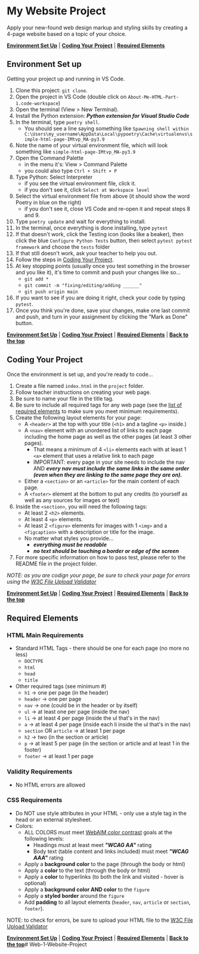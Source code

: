 # My Website Project
Apply your new-found web design markup and styling skills by creating a 4-page website based on a topic of your choice.

**[Environment Set Up](#environment-set-up)** | **[Coding Your Project](#coding-your-project)** | **[Required Elements](#required-elements)**

## Environment Set up 
Getting your project up and running in VS Code.
1. Clone this project: `git clone`.
2. Open the project in VS Code (double click on `About-Me-HTML-Part-1.code-workspace`)
3. Open the terminal (View > New Terminal).
4. Install the Python extension: ***Python extension for Visual Studio Code***
5. In the terminal, type `poetry shell`.
    - You should see a line saying something like `Spawning shell within C:\Users\my_username\AppData\Local\pypoetry\Cache\virtualenvs\simple-html-page-IMtvp_MA-py3.9`
6. Note the name of your virtual environment file, which will look something like `simple-html-page-IMtvp_MA-py3.9`
7. Open the Command Palette 
    - in the menu it's: View > Command Palette
    - you could also type `Ctrl + Shift + P`
8. Type Python: Select Interpreter
    - if you see the virtual environment file, click it.
    - if you don't see it, click `Select at Workspace level`
9. Select the virtual environment file from above (it should show the word Poetry in blue on the right)
    - if you don't see it, close VS Code and re-open it and repeat steps 8 and 9.
10. Type `poetry update` and wait for everything to install.
11. In the terminal, once everything is done installing, type `pytest`
12. If that doesn't work, click the Testing icon (looks like a beaker), then click the blue `Configure Python Tests` button, then select `pytest pytest framework` and choose the `tests` folder
13. If that still doesn't work, ask your teacher to help you out.
14. Follow the steps in [Coding Your Project](#coding-your-project).
15. At key stopping points (usually once you test something in the browser and you like it), it's time to commit and push your changes like so...
    * `git add *`
    * `git commit -m "fixing/editing/adding ______"`
    * `git push origin main`
16. If you want to see if you are doing it right, check your code by typing `pytest`.
17. Once you think you're done, save your changes, make one last commit and push, and turn in your assignment by clicking the "Mark as Done" button.

**[Environment Set Up](#environment-set-up)** | **[Coding Your Project](#coding-your-project)** | **[Required Elements](#required-elements)** | **[Back to the top](#my-schedule)**

## Coding Your Project
Once the environment is set up, and you're ready to code...

1. Create a file named `index.html` in the `project` folder.
2. Follow teacher instructions on creating your web page.
3. Be sure to name your file in the title tag.
4. Be sure to include all required tags for any web page (see the [list of required elements](#required-elements) to make sure you meet minimum requirements).
5. Create the following layout elements for your page:
    * A `<header>` at the top with your title (`<h1>` and a tagline `<p>` inside.)
    * A `<nav>` element with an unordered list of links to each page including the home page as well as the other pages (at least 3 other pages).
        - That means a minimum of 4 `<li>` elements each with at least 1 `<a>` element that uses a relative link to each page
        - IMPORTANT: every page in your site needs to include the nav AND ***every nav must include the same links in the same order (even when they are linking to the same page they are on).***
    * Either a `<section>` or an `<article>` for the main content of each page.
    * A `<footer>` element at the bottom to put any credits (to yourself as well as any sources for images or text)
6. Inside the `<section>`, you will need the following tags:
    * At least 2 `<h2>` elements.
    * At least 4 `<p>` elements.
    * At least 2 `<figure>` elements for images with 1 `<img>` and a `<figcaption>` with a description or title for the image.
    * No matter what styles you provide...
        - ***everything must be readable***
        - ***no text should be touching a border or edge of the screen***
8. For more specific information on how to pass test, please refer to the README file in the project folder.

*NOTE: as you are codign your page, be sure to check your page for errors using the [W3C File Upload Validator](https://validator.w3.org/#validate_by_upload)*


**[Environment Set Up](#environment-set-up)** | **[Coding Your Project](#coding-your-project)** | **[Required Elements](#required-elements)** | **[Back to the top](#my-schedule)**

## Required Elements
### HTML Main Requirements
* Standard HTML Tags - there should be one for each page (no more no less)
    - `DOCTYPE`
    - `html`
    - `head`
    - `title`
* Other required tags (see minimum #)
    - `h1` -> one per page (in the header)
    - `header` -> one per page
    - `nav`  -> one (could be in the header or by itself)
    - `ul` -> at least one per page (inside the nav)
    - `li` -> at least 4 per page (inside the ul that's in the nav)
    - `a` -> at least 4 per page (inside each li inside the ul that's in the nav)
    - `section` OR `article` -> at least 1 per page
    - `h2` -> two (in the section or article)
    - `p`  -> at least 5 per page (in the section or article and at least 1 in the footer)
    - `footer` -> at least 1 per page

### Validity Requirements
* No HTML errors are allowed

### CSS Requirements
* Do NOT use style attributes in your HTML - only use a style tag in the head or an external stylesheet.
* Colors:
    - ALL COLORS must meet [WebAIM color contrast](https://webaim.org/resources/contrastchecker/) goals at the following levels:
        * Headings must at least meet ***"WCAG AA"*** rating
        * Body text (table content and links included) must meet ***"WCAG AAA"*** rating
    - Apply a **background color** to the page (through the body or html)
    - Apply a **color** to the text (through the body or html)
    - Apply a **color** to hyperlinks (to both the link and visited - hover is optional)
    - Apply a **background color AND color** to the `figure`
    - Apply a **styled border** around the `figure`
    - Add **padding** to all layout elements (`header`, `nav`, `article` or `section`, `footer`).

NOTE: to check for errors, be sure to upload your HTML file to the [W3C File Upload Validator](https://validator.w3.org/#validate_by_upload)


**[Environment Set Up](#environment-set-up)** | **[Coding Your Project](#coding-your-project)** | **[Required Elements](#required-elements)** | **[Back to the top](#my-schedule)**#   W e b - 1 - W e b s i t e - P r o j e c t  
 